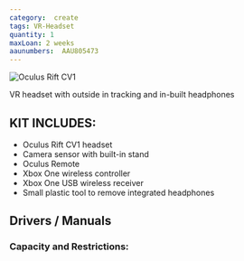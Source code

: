 ```yaml
---
category:  create
tags: VR-Headset
quantity: 1
maxLoan: 2 weeks
aaunumbers:  AAU805473
---
```

![Oculus Rift CV1](https://en.wikipedia.org/wiki/Oculus_Rift_CV1#/media/File:Oculus-Rift-CV1-Headset-Front.jpg)

VR headset with outside in tracking and in-built headphones
## KIT INCLUDES:
-  Oculus Rift CV1 headset
- Camera sensor with built-in stand
- Oculus Remote
- Xbox One wireless controller
- Xbox One USB wireless receiver
- Small plastic tool to remove integrated headphones

## Drivers / Manuals
[]()



### Capacity and Restrictions:
